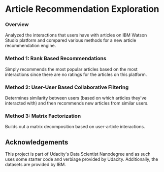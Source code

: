 # Article Recommendation Exploration

### Overview
Analyzed the interactions that users have with articles on IBM Watson Studio platform and compared various methods for a new article recommendation engine.

### Method 1: Rank Based Recommendations
Simply recommends the most popular articles based on the most interactions since there are no ratings for the articles on this platform.

### Method 2: User-User Based Collaborative Filtering
Determines similarity between users (based on which articles they've interacted with) and then recommends new articles from similar users.

### Method 3: Matrix Factorization
Builds out a matrix decomposition based on user-article interactions.

## Acknowledgements
This project is part of Udacity's Data Scientist Nanodegree and as such uses some starter code and verbiage provided by Udacity. Additionally, the datasets are provided by IBM.
